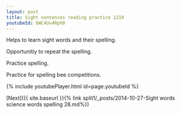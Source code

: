 ```yaml
---
layout: post
title: Sight sentences reading practice 1219
youtubeId: bWC4Uv4Rph0
---
```

 
 
Helps to learn sight words and their spelling.

Opportunitiy to repeat the spelling. 

Practice spelling. 
 
Practice for spelling bee competitions. 
 
{% include youtubePlayer.html id=page.youtubeId %}
 
 

[Next]({{ site.baseurl }}{% link  split1/_posts/2014-10-27-Sight words science words spelling 28.md%})
 
